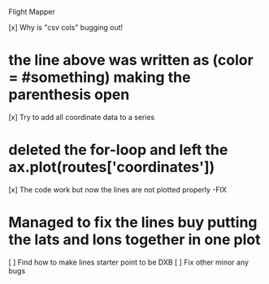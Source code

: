Flight Mapper

[x] Why is "csv cols" bugging out!
  # the line above was written as (color = #something) making the parenthesis open
[x] Try to add all coordinate data to a series
  # deleted the for-loop and left the ax.plot(routes['coordinates'])
[x] The code work but now the lines are not plotted properly -FIX
  # Managed to fix the lines buy putting the lats and lons together in one plot
[ ] Find how to make lines starter point to be DXB
[ ] Fix other minor any bugs
